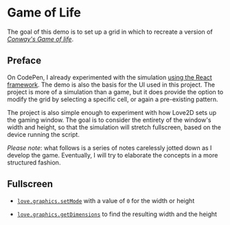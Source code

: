# Game of Life

The goal of this demo is to set up a grid in which to recreate a version of [_Conway's Game of life_](https://www.google.com/url?sa=t&rct=j&q=&esrc=s&source=web&cd=&cad=rja&uact=8&ved=2ahUKEwiD1qn7vvbsAhXwoosKHc_iDK4QFjABegQIAxAC&url=https%3A%2F%2Fen.wikipedia.org%2Fwiki%2FConway%2527s_Game_of_Life&usg=AOvVaw3Ren4zMW9qfyNBCmJvYMlL).

## Preface

On CodePen, I already experimented with the simulation [using the React framework](https://codepen.io/borntofrappe/pen/xxbKgMQ). The demo is also the basis for the UI used in this project. The project is more of a simulation than a game, but it does provide the option to modify the grid by selecting a specific cell, or again a pre-existing pattern.

The project is also simple enough to experiment with how Love2D sets up the gaming window. The goal is to consider the entirety of the window's width and height, so that the simulation will stretch fullscreen, based on the device running the script.

_Please note_: what follows is a series of notes carelessly jotted down as I develop the game. Eventually, I will try to elaborate the concepts in a more structured fashion.

## Fullscreen

- [`love.graphics.setMode`](https://love2d.org/wiki/love.window.setMode) with a value of `0` for the width or height

- [`love.graphics.getDimensions`](https://love2d.org/wiki/love.graphics.getDimensions) to find the resulting width and the height
